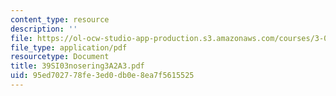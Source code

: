 ```yaml
---
content_type: resource
description: ''
file: https://ol-ocw-studio-app-production.s3.amazonaws.com/courses/3-094-materials-in-human-experience-spring-2004/95ed702778fe3ed0db0e8ea7f5615525_39SI03nosering3A2A3.pdf
file_type: application/pdf
resourcetype: Document
title: 39SI03nosering3A2A3.pdf
uid: 95ed7027-78fe-3ed0-db0e-8ea7f5615525
---
```

